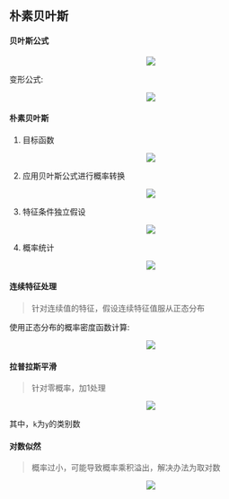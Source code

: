 ## 朴素贝叶斯

#### 贝叶斯公式

<div align="center"><img src="http://latex.codecogs.com/svg.latex?P(A\cap&space;B)=P(B|A)*P(A)=P(A|B)*P(B)" /></a></div>

变形公式:

<div align="center"><img src="http://latex.codecogs.com/svg.latex?P(A|B)=\frac{P(B|A)*P(A)}{P(B)}" /></a></div>

#### 朴素贝叶斯

1. 目标函数

<div align="center"><img src="http://latex.codecogs.com/svg.latex?y=arg\&space;\underset{c_{k}}{max}\&space;P(y=c_{k}|X)" /></a></div>

2. 应用贝叶斯公式进行概率转换

<div align="center"><img src="http://latex.codecogs.com/svg.latex?P(y=c_{k}|X)=\frac{P(X|y=c_{k})*P(y=c_{k})}{P(X)}" /></a></div>

3. 特征条件独立假设

<div align="center"><img src="http://latex.codecogs.com/svg.latex?P(y=c_{k}|X)=\frac{\prod_{j=1}^{n}P(x_{j}|y=c_{k})*P(y=c_{k})}{P(X)}" /></a></div>

4. 概率统计

<div align="center"><img src="http://latex.codecogs.com/svg.latex?P(x_{j}|y=c_{k})=\frac{I(x_{j},y=c_{k})}{I(y=c_{k})},P(y=c_{k})=\frac{I(y=c_{k})}{I}" /></a></div>

#### 连续特征处理

> 针对连续值的特征，假设连续特征值服从正态分布

使用正态分布的概率密度函数计算:

<div align="center"><img src="http://latex.codecogs.com/svg.latex?f(x)=\frac{1}{\sqrt{2\pi}\sigma}exp(-\frac{(x-\mu)^{2}}{2\sigma^{2}})" /></a></div>

#### 拉普拉斯平滑

> 针对零概率，加1处理

<div align="center"><img src="http://latex.codecogs.com/svg.latex?P(x_{j}|y=c_{k})=\frac{I(x_{j},y=c_{k})}{I(y=c_{k})}\rightarrow&space;P(x_{j}|y=c_{k})=\frac{I(x_{j},y=c_{k})&plus;1}{I(y=c_{k})&plus;k}" /></a></div>

其中，`k`为`y`的类别数

#### 对数似然

> 概率过小，可能导致概率乘积溢出，解决办法为取对数

<div align="center"><img src="http://latex.codecogs.com/svg.latex?logP(y=c_{k}|X)=\sum_{j=1}^{n}logP(x_{j}|y=c_{k})&plus;logP(y=c_{k})-logP(X)" /></a></div>
